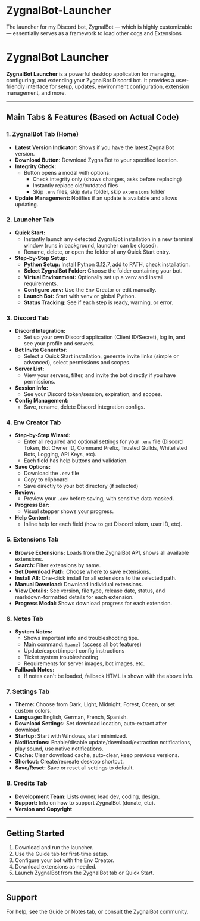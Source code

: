 # ZygnalBot-Launcher
The launcher for my Discord bot, ZygnalBot — which is highly customizable — essentially serves as a framework to load other cogs and Extensions

# ZygnalBot Launcher

**ZygnalBot Launcher** is a powerful desktop application for managing, configuring, and extending your ZygnalBot Discord bot. It provides a user-friendly interface for setup, updates, environment configuration, extension management, and more.

---

## Main Tabs & Features (Based on Actual Code)

### 1. **ZygnalBot Tab (Home)**
- **Latest Version Indicator:** Shows if you have the latest ZygnalBot version.
- **Download Button:** Download ZygnalBot to your specified location.
- **Integrity Check:**
  - Button opens a modal with options:
    - Check integrity only (shows changes, asks before replacing)
    - Instantly replace old/outdated files
    - Skip `.env` files, skip `data` folder, skip `extensions` folder
- **Update Management:** Notifies if an update is available and allows updating.

### 2. **Launcher Tab**
- **Quick Start:**
  - Instantly launch any detected ZygnalBot installation in a new terminal window (runs in background, launcher can be closed).
  - Rename, delete, or open the folder of any Quick Start entry.
- **Step-by-Step Setup:**
  - **Python Setup:** Install Python 3.12.7, add to PATH, check installation.
  - **Select ZygnalBot Folder:** Choose the folder containing your bot.
  - **Virtual Environment:** Optionally set up a venv and install requirements.
  - **Configure .env:** Use the Env Creator or edit manually.
  - **Launch Bot:** Start with venv or global Python.
  - **Status Tracking:** See if each step is ready, warning, or error.

### 3. **Discord Tab**
- **Discord Integration:**
  - Set up your own Discord application (Client ID/Secret), log in, and see your profile and servers.
- **Bot Invite Generator:**
  - Select a Quick Start installation, generate invite links (simple or advanced), select permissions and scopes.
- **Server List:**
  - View your servers, filter, and invite the bot directly if you have permissions.
- **Session Info:**
  - See your Discord token/session, expiration, and scopes.
- **Config Management:**
  - Save, rename, delete Discord integration configs.

### 4. **Env Creator Tab**
- **Step-by-Step Wizard:**
  - Enter all required and optional settings for your `.env` file (Discord Token, Bot Owner ID, Command Prefix, Trusted Guilds, Whitelisted Bots, Logging, API Keys, etc).
  - Each field has help buttons and validation.
- **Save Options:**
  - Download the `.env` file
  - Copy to clipboard
  - Save directly to your bot directory (if selected)
- **Review:**
  - Preview your `.env` before saving, with sensitive data masked.
- **Progress Bar:**
  - Visual stepper shows your progress.
- **Help Content:**
  - Inline help for each field (how to get Discord token, user ID, etc).

### 5. **Extensions Tab**
- **Browse Extensions:** Loads from the ZygnalBot API, shows all available extensions.
- **Search:** Filter extensions by name.
- **Set Download Path:** Choose where to save extensions.
- **Install All:** One-click install for all extensions to the selected path.
- **Manual Download:** Download individual extensions.
- **View Details:** See version, file type, release date, status, and markdown-formatted details for each extension.
- **Progress Modal:** Shows download progress for each extension.

### 6. **Notes Tab**
- **System Notes:**
  - Shows important info and troubleshooting tips.
  - Main command: `!panel` (access all bot features)
  - Update/export/import config instructions
  - Ticket system troubleshooting
  - Requirements for server images, bot images, etc.
- **Fallback Notes:**
  - If notes can't be loaded, fallback HTML is shown with the above info.

### 7. **Settings Tab**
- **Theme:** Choose from Dark, Light, Midnight, Forest, Ocean, or set custom colors.
- **Language:** English, German, French, Spanish.
- **Download Settings:** Set download location, auto-extract after download.
- **Startup:** Start with Windows, start minimized.
- **Notifications:** Enable/disable update/download/extraction notifications, play sound, use native notifications.
- **Cache:** Clear download cache, auto-clear, keep previous versions.
- **Shortcut:** Create/recreate desktop shortcut.
- **Save/Reset:** Save or reset all settings to default.

### 8. **Credits Tab**
- **Development Team:** Lists owner, lead dev, coding, design.
- **Support:** Info on how to support ZygnalBot (donate, etc).
- **Version and Copyright**

---

## Getting Started
1. Download and run the launcher.
2. Use the Guide tab for first-time setup.
3. Configure your bot with the Env Creator.
4. Download extensions as needed.
5. Launch ZygnalBot from the ZygnalBot tab or Quick Start.

---

## Support
For help, see the Guide or Notes tab, or consult the ZygnalBot community. 
